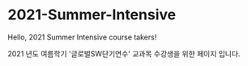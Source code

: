 # 2021-Summer-Intensive

Hello, 2021 Summer Intensive course takers!

2021 년도 여름학기 '글로벌SW단기연수' 교과목 수강생을 위한 페이지 입니다.